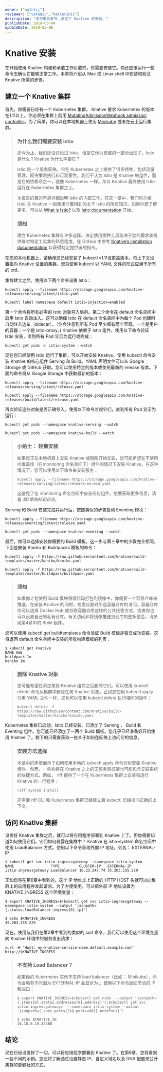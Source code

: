 ```yaml
---
owner: ["mathlsj"]
reviewer: ["SataQiu","haiker2011"]
description: "本书第五章节，讲述了 Knative 的安装。"
publishDate: 2019-03-04
updateDate: 2019-03-06
--- 
```


# Knative 安装

在开始使用 Knative 构建和承载工作负载前，你需要安装它。你还应该运行一些命令去确认它能够正常工作。本章将介绍从 Mac 或 Linux shell 中安装和验证 Knative 所需的步骤。

## 建立一个 Knative 集群

首先，你需要已经有一个 Kubernetes 集群。 Knative 要求 Kubernetes 的版本在1.11以上。你必须在集群上启用 [MutatingAdmissionWebhook admission controller](https://kubernetes.io/docs/reference/access-authn-authz/admission-controllers/#how-do-i-turn-on-an-admission-controller)。为了简单，你可以在本地机器上使用 [Minikube](https://kubernetes.io/docs/setup/minikube/) 或者在云上运行集群。

> ### 为什么我们需要安装 Istio
>
> 迄今为止，我们还没讨论过 Istio，但是它作为安装的一部分出现了。Istio 是什么？Knative 为什么需要它？
>
> Istio 是一个服务网络。它在 Kubernetes 之上提供了很多特性，包括流量管理、网络策略执行和可观察性。我们不认为 Istio 是 Knative 的组件，而是它的依赖项之一，就像 Kubernetes 一样。所以 Knative 最终使用 Istio 运行在 Kubernetes 集群之上。
>
> 本报告的目的不是详细说明 Istio 的内部工作。在这一章中，我们将介绍 Istio 与 Knative 一起使用时要用到的关于 Istio 的所有知识。如果你想了解更多，可以从 [What is Istio?](https://istio.io/docs/concepts/what-is-istio/) 以及 [Istio documentation](https://istio.io/docs/) 开始。
>
> ### 须知
>
> 建立 Kubernetes 集群有许多选择。决定使用哪种工具取决于您的需求和提供者对特定工具集的熟悉程度。在 GitHub 中参考 [Knative’s installation
documentation](https://github.com/knative/docs/tree/master/install) 以获得特定提供者的指令。

在您的本地机器上，请确保您已经安装了 kubectl v1.11或更高版本。将上下文设置指向 Knative 设置的集群。您将使用 kubectl 以 YAML 文件的形式应用于所有的 crd。

集群建立之后，使用以下两个命令设置 Istio：

```
kubectl apply --filename https://storage.googleapis.com/knative-releases/serving/latest/istio.yaml

kubectl label namespace default istio-injection=enabled
```

第一个命令将所有必需的 Istio 对象导入集群。第二个命令在 default 命名空间中启用 Istio 自动注入。这可以确保 Istio 在 default 命名空间中为每个 Pod 创建时自动注入边车（sidecar）。（你会注意到所有 Pod 至少都有两个容器。一个是用户的容器；一个是 istio-proxy。) Knative 依赖于 Istio 组件。使用以下命令验证 Istio 安装，直到所有 Pod 显示为运行或完成：

```
kubectl get pods -n istio-system --watch
```

现在您已经使用 Istio 运行了集群，可以开始安装 Knative。使用 kubectl 命令安装 Knative 的核心组件 Serving 和 Build。YAML 声明文件可以从 Google Storage 或 GitHub 获取。您可以使用特定的版本或使用最新的 release 版本。下面的命令将从 Google Storage 中获取最新的版本：

```
kubectl apply --filename https://storage.googleapis.com/knative-releases/serving/latest/release.yaml

kubectl apply --filename https://storage.googleapis.com/knative-releases/build/latest/release.yaml
```

再次验证这些对象是否正确导入。使用以下命令监视它们，直到所有 Pod 显示为运行：

```
kubectl get pods --namespace knative-serving --watch

kubectl get pods --namespace knative-build --watch
```

> ### 小贴士： 轻量安装
>
> 如果您正在本地机器上安装 Knative 或刚刚开始安装，您可能希望在不使用内置监控（在monitoring 命名空间下）组件的情况下安装 Knative。在这种情况下，您可以使用以下命令来安装服务：
> 
> ```
> kubectl apply --filename https://storage.googleapis.com/knative-releases/serving/latest/release-no-mon.yaml
> ```
> 
> 这避免了在 monitoring 命名空间中安装任何组件。想要获取更多信息，请看 *第7章指标和日志*。

Serving 和 Build 安装完成并运行后，按照类似的步骤启动 Eventing 模块：

```
kubectl apply --filename https://storage.googleapis.com/knative-releases/eventing/latest/release.yaml

kubectl get pods --namespace knative-eventing --watch
```

最后，你可以选择安装你需要的 Build 模板。这一步与第三章中的步骤完全相同。下面是安装 Kaniko 和 Buildpacks 模板的命令：

```
kubectl apply -f https://raw.githubusercontent.com/knative/build-templates/master/kaniko/kaniko.yaml

kubectl apply -f https://raw.githubusercontent.com/knative/build-templates/master/buildpack/buildpack.yaml
```

> ### 须知
> 
>如果你计划使用 Build 模块将源代码打包到镜像中，你需要一个容器仓库来推送。在安装 Knative 的同时，考虑设置对所选容器仓库的访问。容器仓库你可以选择 Docker Hub 或谷歌容器仓库这样的公共托管方式，或者你也可以设置自己的私有仓库。有关访问和将镜像推送到仓库的更多信息，请参阅第4章中的 Build 组件。

您可以使用 kubectl get buildtemplates 命令验证 Build 模板是否已成功安装。这将返回 default 命名空间中安装的所有构建模板的列表：

```
$ kubectl get knative
NAME AGE
buildpack 1m
kaniko 1m
```

> ### 删除 Knative 对象
> 
> 您可能希望在添加某些 Knative 组件之后删除它们。可以使用 kubectl delete 命令从集群中删除任何 Knative 对象。正如您使用 kubectl apply 引用 YAML 文件一样，您也可以使用 kubectl delete 执行相同的操作：
> 
> ```
> kubectl delete -f https://raw.githubusercontent.com/knative/build-templates/master/kaniko/kaniko.yaml
> ```
 
Kubernetes 集群已启动。Istio 已经安装。已添加了 Serving 、 Build 和 Eventing 组件。您可能已经添加了一两个 Build 模板。您几乎已经准备好开始使用 Knative 了。剩下的只需要获取一些关于如何在网络上访问它的信息。

> ### 安装方法选择
> 
> 本章中的步骤展示了如何使用本地的 kubectl apply 命令分别安装 Knative 组件。然而，一些构建在 Knative 之上的无服务器框架也可能包含安装系统的快捷方式。例如， riff 提供了一个在 Kubernetes 集群上安装和运行 Knative 的一行程序：
> 
> ```
> riff system install
> ```
> 
> 这需要 riff CLI 和 Kubernetes 集群已经建立且 kubectl 已经指向正确的上下文。
 
## 访问 Knative 集群

设置好 Knative 集群之后，就可以将应用程序部署到 Knative 上了。但你需要知道如何使用它们。它们如何暴露在集群中？ Knative 在 istio-system 命名空间中使用 LoadBalancer 方式。使用以下命令获取外部 IP 地址，列名： EXTERNAL-IP

```
$ kubectl get svc istio-ingressgateway --namespace istio-system
NAME                 TYPE         CLUSTER-IP   EXTERNAL-IP
istio-ingressgateway LoadBalancer 10.23.247.74 35.203.155.229
```

正如您将在第6章中看到的，这个 IP 地址加上正确的 HTTP HOST 头就可以向集群上的应用程序发起请求。为了方便使用，可以把外部 IP 地址设置为 KNATIVE_INGRESS 这个环境变量：

```
$ export KNATIVE_INGRESS=$(kubectl get svc istio-ingressgateway --namespace istio-system --output 'jsonpath={.status.loadBalancer.ingress[0].ip}')

$ echo $KNATIVE_INGRESS
35.203.155.229
```

现在，使用与我们在第2章中看到的类似的 curl 命令，我们可以使用这个环境变量向 Knative 环境中的服务发出请求：

```
curl -H "Host: my-knative-service-name.default.example.com" http://$KNATIVE_INGRESS
```

> ### 不支持 Load Balancer？
> 
> 如果你的 Kubernetes 实例不支持 load balancer（比如： Minikube），命令会略有不同因为 EXTERNAL-IP 会显示为 <pending>。使用以下命令返回节点的 IP 和端口：
> 
> ```
> $ export KNATIVE_INGRESS=$(kubectl get node  --output 'jsonpath={.items[0].status.addresses[0].address}'):$(kubectl get svc istio-ingressgateway>  --namespace istio-system --output 'jsonpath={.spec.ports[?(@.port==80)].nodePort}')
> 
> $ echo $KNATIVE_IN
> 10.10.0.10:32380
> ```

## 结论

现在已经设置好了一切，可以将应用程序部署到 Knative 了。在第6章，您将看到一些不同的示例。您还将了解通过设置静态 IP、自定义域名以及 DNS 配置来公开集群的更健壮的方式。